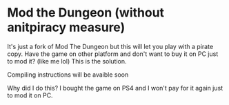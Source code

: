 # Mod the Dungeon (without anitpiracy measure)
It's just a fork of Mod The Dungeon but this will let you play with a pirate copy.
Have the game on other platform and don't want to buy it on PC just to mod it? (like me lol) This is the solution.

Compiling instructions will be avaible soon


Why did I do this? I bought the game on PS4 and I won't pay for it again just to mod it on PC.
